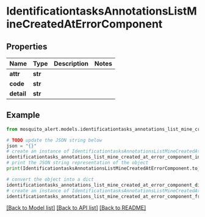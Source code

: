 # IdentificationtasksAnnotationsListMineCreatedAtErrorComponent


## Properties

Name | Type | Description | Notes
------------ | ------------- | ------------- | -------------
**attr** | **str** |  | 
**code** | **str** |  | 
**detail** | **str** |  | 

## Example

```python
from mosquito_alert.models.identificationtasks_annotations_list_mine_created_at_error_component import IdentificationtasksAnnotationsListMineCreatedAtErrorComponent

# TODO update the JSON string below
json = "{}"
# create an instance of IdentificationtasksAnnotationsListMineCreatedAtErrorComponent from a JSON string
identificationtasks_annotations_list_mine_created_at_error_component_instance = IdentificationtasksAnnotationsListMineCreatedAtErrorComponent.from_json(json)
# print the JSON string representation of the object
print(IdentificationtasksAnnotationsListMineCreatedAtErrorComponent.to_json())

# convert the object into a dict
identificationtasks_annotations_list_mine_created_at_error_component_dict = identificationtasks_annotations_list_mine_created_at_error_component_instance.to_dict()
# create an instance of IdentificationtasksAnnotationsListMineCreatedAtErrorComponent from a dict
identificationtasks_annotations_list_mine_created_at_error_component_from_dict = IdentificationtasksAnnotationsListMineCreatedAtErrorComponent.from_dict(identificationtasks_annotations_list_mine_created_at_error_component_dict)
```
[[Back to Model list]](../README.md#documentation-for-models) [[Back to API list]](../README.md#documentation-for-api-endpoints) [[Back to README]](../README.md)


